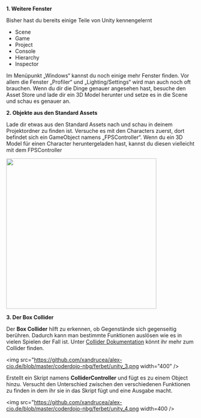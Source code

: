 **1. Weitere Fenster**

Bisher hast du bereits einige Teile von Unity kennengelernt
 - Scene
 - Game
 - Project
 - Console
 - Hierarchy
 - Inspector
 
Im Menüpunkt „Windows“ kannst du noch einige mehr Fenster finden. 
Vor allem die Fenster „Profiler“ und „Lighting/Settings“ wird man auch noch oft brauchen.
Wenn du dir die Dinge genauer angesehen hast, besuche den Asset Store und lade dir ein 
3D Model herunter und setze es in die Scene und schau es genauer an.

**2. Objekte aus den Standard Assets**

Lade dir etwas aus den Standard Assets nach und schau in deinem Projektordner zu finden ist. Versuche es mit den Characters zuerst, dort befindet sich ein GameObject namens „FPSController“. Wenn du ein 3D Model für einen Character heruntergeladen hast, kannst du diesen vielleicht mit dem FPSController

<img src="https://github.com/xandrucea/alex-cio.de/blob/master/coderdojo-nbg/ferbet/unity_2.png" width="400" />

**3. Der Box Collider**

Der <strong>Box Collider</strong> hilft zu erkennen, ob Gegenstände sich gegenseitig berühren. Dadurch kann man bestimmte Funktionen auslösen wie es in vielen Spielen der Fall ist.
Unter <a href="https://docs.unity3d.com/ScriptReference/Collider.html">Collider Dokumentation</a> könnt ihr mehr zum Collider finden. 

<img src="https://github.com/xandrucea/alex-cio.de/blob/master/coderdojo-nbg/ferbet/unity_3.png width="400" />

Erstellt ein Skript namens <strong>ColliderController</strong> und fügt es zu einem Object hinzu. Versucht den Unterschied zwischen den verschiedenen Funktionen zu finden in dem ihr sie in das Skript fügt und eine Ausgabe macht.


<img src="https://github.com/xandrucea/alex-cio.de/blob/master/coderdojo-nbg/ferbet/unity_4.png width=400 />

